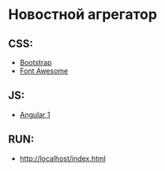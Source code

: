 Новостной агрегатор
===================

CSS:
----------------
* [Bootstrap](http://getbootstrap.com/)
* [Font Awesome](https://github.com/component/component)

JS:
----------------
* [Angular 1](https://angularjs.org/)

RUN:
----------------
* [http://localhost/index.html](http://localhost/index.html)